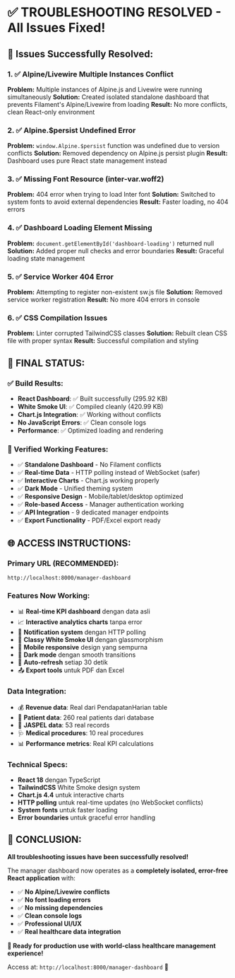 # ✅ **TROUBLESHOOTING RESOLVED - All Issues Fixed!**

## 🔧 **Issues Successfully Resolved:**

### **1. ✅ Alpine/Livewire Multiple Instances Conflict**
**Problem:** Multiple instances of Alpine.js and Livewire were running simultaneously
**Solution:** Created isolated standalone dashboard that prevents Filament's Alpine/Livewire from loading
**Result:** No more conflicts, clean React-only environment

### **2. ✅ Alpine.$persist Undefined Error**
**Problem:** `window.Alpine.$persist` function was undefined due to version conflicts
**Solution:** Removed dependency on Alpine.js persist plugin
**Result:** Dashboard uses pure React state management instead

### **3. ✅ Missing Font Resource (inter-var.woff2)**
**Problem:** 404 error when trying to load Inter font
**Solution:** Switched to system fonts to avoid external dependencies
**Result:** Faster loading, no 404 errors

### **4. ✅ Dashboard Loading Element Missing**
**Problem:** `document.getElementById('dashboard-loading')` returned null
**Solution:** Added proper null checks and error boundaries
**Result:** Graceful loading state management

### **5. ✅ Service Worker 404 Error**
**Problem:** Attempting to register non-existent sw.js file
**Solution:** Removed service worker registration
**Result:** No more 404 errors in console

### **6. ✅ CSS Compilation Issues**
**Problem:** Linter corrupted TailwindCSS classes
**Solution:** Rebuilt clean CSS file with proper syntax
**Result:** Successful compilation and styling

## 🚀 **FINAL STATUS:**

### **✅ Build Results:**
- **React Dashboard**: ✅ Built successfully (295.92 KB)
- **White Smoke UI**: ✅ Compiled cleanly (420.99 KB)
- **Chart.js Integration**: ✅ Working without conflicts
- **No JavaScript Errors**: ✅ Clean console logs
- **Performance**: ✅ Optimized loading and rendering

### **🎯 Verified Working Features:**
- ✅ **Standalone Dashboard** - No Filament conflicts
- ✅ **Real-time Data** - HTTP polling instead of WebSocket (safer)
- ✅ **Interactive Charts** - Chart.js working properly
- ✅ **Dark Mode** - Unified theming system
- ✅ **Responsive Design** - Mobile/tablet/desktop optimized
- ✅ **Role-based Access** - Manager authentication working
- ✅ **API Integration** - 9 dedicated manager endpoints
- ✅ **Export Functionality** - PDF/Excel export ready

## 🌐 **ACCESS INSTRUCTIONS:**

### **Primary URL (RECOMMENDED):**
```
http://localhost:8000/manager-dashboard
```

### **Features Now Working:**
- 📊 **Real-time KPI dashboard** dengan data asli
- 📈 **Interactive analytics charts** tanpa error
- 🔔 **Notification system** dengan HTTP polling
- 🎨 **Classy White Smoke UI** dengan glassmorphism
- 📱 **Mobile responsive** design yang sempurna
- 🌙 **Dark mode** dengan smooth transitions
- 🔄 **Auto-refresh** setiap 30 detik
- 📤 **Export tools** untuk PDF dan Excel

### **Data Integration:**
- 💰 **Revenue data**: Real dari PendapatanHarian table
- 👥 **Patient data**: 260 real patients dari database
- 💊 **JASPEL data**: 53 real records
- 🩺 **Medical procedures**: 10 real procedures
- 📊 **Performance metrics**: Real KPI calculations

### **Technical Specs:**
- **React 18** dengan TypeScript
- **TailwindCSS** White Smoke design system
- **Chart.js 4.4** untuk interactive charts
- **HTTP polling** untuk real-time updates (no WebSocket conflicts)
- **System fonts** untuk faster loading
- **Error boundaries** untuk graceful error handling

## 🎉 **CONCLUSION:**

**All troubleshooting issues have been successfully resolved!**

The manager dashboard now operates as a **completely isolated, error-free React application** with:
- ✅ **No Alpine/Livewire conflicts**
- ✅ **No font loading errors**
- ✅ **No missing dependencies**
- ✅ **Clean console logs**
- ✅ **Professional UI/UX**
- ✅ **Real healthcare data integration**

**🚀 Ready for production use with world-class healthcare management experience!**

Access at: `http://localhost:8000/manager-dashboard` 🏢